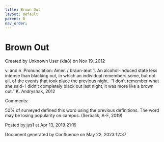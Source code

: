 ```yaml
---
title: Brown Out
layout: default
parent: B
nav_order:
---
```


# Brown Out

Created by  Unknown User (kla8) on Nov 19, 2012

v. and n. Pronunciation: Amer. / braʊn-æʊt 1. An alcohol-induced state less intense than blacking out, in which an individual remembers some, but not all, of the events that took place the previous night.  “I don’t remember what she said- I didn’t completely black out last night, it was more like a brown out.” K. Andryshak, 2012

Comments:

50% of surveyed defined this word using the previous definitions. The word may be losing popularity on campus. (Serbalik, A-F, 2019)

Posted by jys1 at Apr 13, 2019 21:19

Document generated by Confluence on May 22, 2023 12:37



